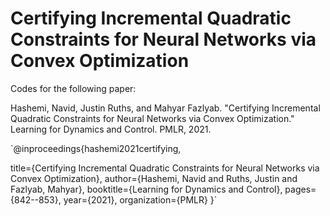 # Certifying Incremental Quadratic Constraints for Neural Networks via Convex Optimization

Codes for the following paper:

Hashemi, Navid, Justin Ruths, and Mahyar Fazlyab. "Certifying Incremental Quadratic Constraints for Neural Networks via Convex Optimization." Learning for Dynamics and Control. PMLR, 2021.

`@inproceedings{hashemi2021certifying, 
  
  title={Certifying Incremental Quadratic Constraints for Neural Networks via Convex Optimization},
  author={Hashemi, Navid and Ruths, Justin and Fazlyab, Mahyar},
  booktitle={Learning for Dynamics and Control},
  pages={842--853},
  year={2021},
  organization={PMLR}
}`

